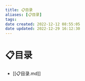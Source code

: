 ```yaml
---
title: 📋目录
aliases: [📋目录]
tags: 
date created: 2022-12-12 08:55:05
date updated: 2022-12-29 16:12:30
---
```


# 📋目录

- [[📋目录.md]]
